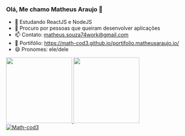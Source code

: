 ### Olá, Me chamo Matheus Araujo 👋

- 🌱 Estudando ReactJS e NodeJS
- 🤔 Procuro por pessoas que queiram desenvolver aplicações
- 📫 Contato: matheus.souza74work@gmail.com
- 🚀 Portifólio: https://math-cod3.github.io/portifolio.matheusaraujo.io/
- 😄 Pronomes: ele/dele


 <div>
  <a href="https://github.com/Math-cod3">
  <img height="180em" src="https://github-readme-stats.vercel.app/api?username=Math-cod3&show_icons=true&theme=dark&include_all_commits=true&count_private=true"/>
  <img height="180em" src="https://github-readme-stats.vercel.app/api/top-langs/?username=Math-cod3&layout=compact&langs_count=7&theme=dark"/>
</div>
 
  <img src="https://komarev.com/ghpvc/?username=Math-cod3&color=green" alt="Math-cod3" /> 
 

